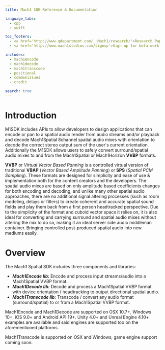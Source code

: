 ```yaml
---
title: Mach1 SDK Reference & Documentation

language_tabs:
  - cpp
  - swift

toc_footers:
  - <a href='http://www.qdepartment.com/__Mach1/research/'>Research Papers</a>
  - <a href='http://www.mach1studios.com/signup'>Sign up for beta workflow tools</a>

includes:
  - mach1encode
  - mach1decode
  - mach1transcode
  - positional
  - commonissues
  - credit

search: true
---
```


# Introduction

M1SDK includes APIs to allow developers to design applications that can encode or pan to a spatial audio render from audio streams and/or playback and decode Mach1Spatial 8channel spatial audio mixes with orientation to decode the correct stereo output sum of the user's current orientation. Additionally the M1SDK allows users to safely convert surround/spatial audio mixes to and from the Mach1Spatial or Mach1Horizon **VVBP** formats. 

**VVBP** or *Virtual Vector Based Panning* is a controlled virtual version of traditional **VBAP** (*Vector Based Amplitude Panning*) or **SPS** (*Spatial PCM Sampling*). These formats are designed for simplicity and ease of use & implementation both for the content creators and the developers. The spatial audio mixes are based on only amplitude based coefficients changes for both encoding and decoding, and unlike many other spatial audio approaches, there are no additional signal altering processes (such as room modeling, delays or filters) to create coherent and accurate spatial sound fields and play them back from a first person headtracked perspective. Due to the simplicity of the format and cuboid vector space it relies on, it is also ideal for converting and carrying surround and spatial audio mixes without altering the mix to do so, making it an ideal server side audio middleman container. Bringing controlled post-produced spatial audio into new mediums easily.

# Overview 

The Mach1 Spatial SDK includes three components and libraries: 

  - **_Mach1Encode lib:_**
    Encode and process input streams/audio into a Mach1Spatial VVBP format.
  - **_Mach1Decode lib:_**
    Decode and process a Mach1Spatial VVBP format with device orientation / headtracking to output directional spatial audio.
  - **_Mach1Transcode lib:_**
    Transcode / convert any audio format (surround/spatial) to or from a Mach1Spatial VVBP format.

Mach1Encode and Mach1Decode are supported on OSX 10.7+, Windows 10+, iOS 9.0+ and Android API 19+. Unity 4.0+ and Unreal Engine 4.10+ examples are available and said engines are supported too on the aforementioned platforms. 

Mach1Transcode is supported on OSX and Windows, game engine support coming soon.
